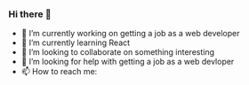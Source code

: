 ### Hi there 👋

- 🔭 I’m currently working on getting a job as a web developer
- 🌱 I’m currently learning React
- 👯 I’m looking to collaborate on something interesting
- 🤔 I’m looking for help with getting a job as a web devloper
- 📫 How to reach me: [<i class="fa-brands fa-linkedin"></i>](https://www.linkedin.com/in/paul-vickers-45a242155/) 
